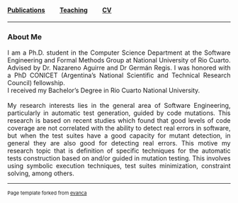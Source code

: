 #### [Publications](/publications)&nbsp;   &nbsp;   &nbsp;   &nbsp;   &nbsp; [Teaching](/teaching)&nbsp;   &nbsp;   &nbsp;   &nbsp;   &nbsp;   [CV](/CVPolitano-2019-Ingles.pdf")

---

### About Me

<div style="text-align: justify"> 
	I am a Ph.D. student in the Computer Science Department at the Software Engineering and Formal Methods Group at National University of Rio Cuarto. Advised by Dr. Nazareno Aguirre and Dr Germán Regis. I was honored with a PhD CONICET (Argentina’s National Scientific and Technical Research Council) fellowship.
	<br>
	I received my Bachelor’s Degree in Rio Cuarto National University.
	<br>
	<br>
	My research interests lies in the general area of Software Engineering, particularly in automatic test generation, guided by code mutations. This research is based on recent studies which found that good levels of code coverage are not correlated with the ability to detect real errors in software, but when the test suites have a good capacity for mutant detection, in general they are also good for detecting real errors. 
	This motive my research topic that is definition of specific techniques for the automatic tests construction based on and/or guided in mutation testing. This involves using symbolic execution techniques, test suites minimization, constraint solving, among others.
</div>





---
<p style="font-size:11px">Page template forked from <a href="https://github.com/evanca/quick-portfolio">evanca</a></p>
<!-- Remove above link if you don't want to attibute -->
